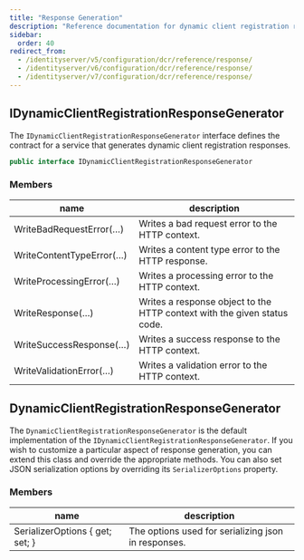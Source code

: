 ```yaml
---
title: "Response Generation"
description: "Reference documentation for dynamic client registration response generation, including interfaces and implementations for handling HTTP responses in the registration process."
sidebar:
  order: 40
redirect_from:
  - /identityserver/v5/configuration/dcr/reference/response/
  - /identityserver/v6/configuration/dcr/reference/response/
  - /identityserver/v7/configuration/dcr/reference/response/
---
```


## IDynamicClientRegistrationResponseGenerator
The `IDynamicClientRegistrationResponseGenerator` interface defines the contract
for a service that generates dynamic client registration responses.

```csharp
public interface IDynamicClientRegistrationResponseGenerator
```

### Members

| name                     | description                                                              |
|--------------------------|--------------------------------------------------------------------------|
| WriteBadRequestError(…)  | Writes a bad request error to the HTTP context.                          |
| WriteContentTypeError(…) | Writes a content type error to the HTTP response.                        |
| WriteProcessingError(…)  | Writes a processing error to the HTTP context.                           |
| WriteResponse(…)         | Writes a response object to the HTTP context with the given status code. |
| WriteSuccessResponse(…)  | Writes a success response to the HTTP context.                           |
| WriteValidationError(…)  | Writes a validation error to the HTTP context.                           |


## DynamicClientRegistrationResponseGenerator 

The `DynamicClientRegistrationResponseGenerator` is the default implementation of the `IDynamicClientRegistrationResponseGenerator`. If you wish to customize a particular aspect of response generation, you can extend this class and override the appropriate methods. You can also set JSON serialization options by overriding its `SerializerOptions` property.

### Members

| name                            | description                                         |
|---------------------------------|-----------------------------------------------------|
| SerializerOptions { get; set; } | The options used for serializing json in responses. |
